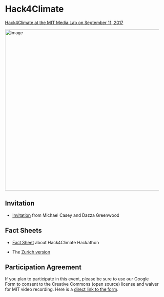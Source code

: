 # Hack4Climate
[Hack4Climate at the MIT Media Lab on September 11, 2017](https://mitmedialab.github.io/Hack4Climate)

<img width="527" alt="image" src="https://user-images.githubusercontent.com/2357755/29792817-b86686c6-8c0f-11e7-82ef-e292d6912e58.png">

## Invitation

* [Invitation](https://github.com/mitmedialab/Hack4Climate/raw/master/HACK4CLIMATE-INVITE-DAZZA.pdf) from Michael Casey and Dazza Greenwood

## Fact Sheets

* [Fact Sheet](https://github.com/mitmedialab/Hack4Climate/raw/master/H4C_Factsheet_072017_v06.pdf) about Hack4Climate Hackathon

* The [Zurich version](https://zurich.impacthub.ch/de/event/lets-go-hack4climate)

## Participation Agreement

If you plan to participate in this event, please be sure to use our Google Form to consent to the Creative Commons (open source) license and waiver for MIT video recording.  Here is a [direct link to the form](https://docs.google.com/forms/d/e/1FAIpQLSd1w9FZdldQ1hc9KukcdXmHXX2AO4_ywU9CPWCyH5Xm46SIuA/viewform).

